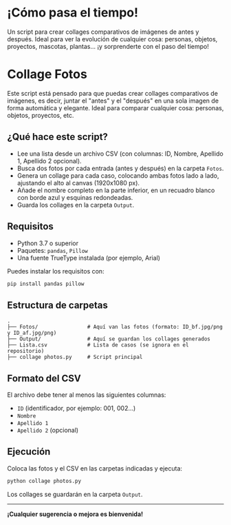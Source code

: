 # ¡Cómo pasa el tiempo!

Un script para crear collages comparativos de imágenes de antes y después. Ideal para ver la evolución de cualquier cosa: personas, objetos, proyectos, mascotas, plantas... ¡y sorprenderte con el paso del tiempo!

# Collage Fotos

Este script está pensado para que puedas crear collages comparativos de imágenes, es decir, juntar el "antes" y el "después" en una sola imagen de forma automática y elegante. Ideal para comparar cualquier cosa: personas, objetos, proyectos, etc.

## ¿Qué hace este script?
- Lee una lista desde un archivo CSV (con columnas: ID, Nombre, Apellido 1, Apellido 2 opcional).
- Busca dos fotos por cada entrada (antes y después) en la carpeta `Fotos`.
- Genera un collage para cada caso, colocando ambas fotos lado a lado, ajustando el alto al canvas (1920x1080 px).
- Añade el nombre completo en la parte inferior, en un recuadro blanco con borde azul y esquinas redondeadas.
- Guarda los collages en la carpeta `Output`.

## Requisitos
- Python 3.7 o superior
- Paquetes: `pandas`, `Pillow`
- Una fuente TrueType instalada (por ejemplo, Arial)

Puedes instalar los requisitos con:
```bash
pip install pandas pillow
```

## Estructura de carpetas
```
.
├── Fotos/                # Aquí van las fotos (formato: ID_bf.jpg/png y ID_af.jpg/png)
├── Output/               # Aquí se guardan los collages generados
├── Lista.csv             # Lista de casos (se ignora en el repositorio)
├── collage photos.py     # Script principal
```

## Formato del CSV
El archivo debe tener al menos las siguientes columnas:
- `ID` (identificador, por ejemplo: 001, 002...)
- `Nombre`
- `Apellido 1`
- `Apellido 2` (opcional)

## Ejecución
Coloca las fotos y el CSV en las carpetas indicadas y ejecuta:
```bash
python collage photos.py
```

Los collages se guardarán en la carpeta `Output`.

---

**¡Cualquier sugerencia o mejora es bienvenida!** 